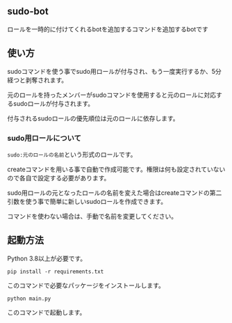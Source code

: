 ## sudo-bot
ロールを一時的に付けてくれるbotを追加するコマンドを追加するbotです

## 使い方
sudoコマンドを使う事でsudo用ロールが付与され、もう一度実行するか、5分経つと剥奪されます。

元のロールを持ったメンバーがsudoコマンドを使用すると元のロールに対応するsudoロールが付与されます。

付与されるsudoロールの優先順位は元のロールに依存します。


### sudo用ロールについて
``sudo:元のロールの名前``という形式のロールです。

createコマンドを用いる事で自動で作成可能です。権限は何も設定されていないので各自で設定する必要があります。

sudo用ロールの元となったロールの名前を変えた場合はcreateコマンドの第二引数を使う事で簡単に新しいsudoロールを作成できます。

コマンドを使わない場合は、手動で名前を変更してください。

## 起動方法
Python 3.8以上が必要です。

```
pip install -r requirements.txt
```
このコマンドで必要なパッケージをインストールします。

```
python main.py
```
このコマンドで起動します。
